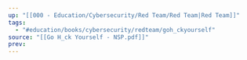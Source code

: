 ```yaml
---
up: "[[000 - Education/Cybersecurity/Red Team/Red Team|Red Team]]"
tags:
  - "#education/books/cybersecurity/redteam/goh_ckyourself"
source: "[[Go H_ck Yourself - NSP.pdf]]"
prev: 
---
```

